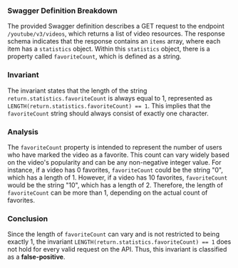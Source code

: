 ### Swagger Definition Breakdown
The provided Swagger definition describes a GET request to the endpoint `/youtube/v3/videos`, which returns a list of video resources. The response schema indicates that the response contains an `items` array, where each item has a `statistics` object. Within this `statistics` object, there is a property called `favoriteCount`, which is defined as a string.

### Invariant
The invariant states that the length of the string `return.statistics.favoriteCount` is always equal to 1, represented as `LENGTH(return.statistics.favoriteCount) == 1`. This implies that the `favoriteCount` string should always consist of exactly one character.

### Analysis
The `favoriteCount` property is intended to represent the number of users who have marked the video as a favorite. This count can vary widely based on the video's popularity and can be any non-negative integer value. For instance, if a video has 0 favorites, `favoriteCount` could be the string "0", which has a length of 1. However, if a video has 10 favorites, `favoriteCount` would be the string "10", which has a length of 2. Therefore, the length of `favoriteCount` can be more than 1, depending on the actual count of favorites.

### Conclusion
Since the length of `favoriteCount` can vary and is not restricted to being exactly 1, the invariant `LENGTH(return.statistics.favoriteCount) == 1` does not hold for every valid request on the API. Thus, this invariant is classified as a **false-positive**.
